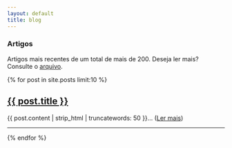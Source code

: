 ```yaml
---
layout: default 
title: blog
---
```


<h3>Artigos</h3>

Artigos mais recentes de um total de mais de 200. Deseja ler mais? Consulte o [arquivo](/arquivo.html). 

<p></p>

<div class="hfeed">
{% for post in site.posts limit:10 %}
	<h2 class="post-title"><a href="{{ post.url }}">{{ post.title }}</a></h2>
	<p class="post-excerpt">{{ post.content | strip_html | truncatewords: 50 }}&hellip; (<a href="{{ post.url }}">Ler mais</a>)</p>
	<hr>
{% endfor %}
</div>